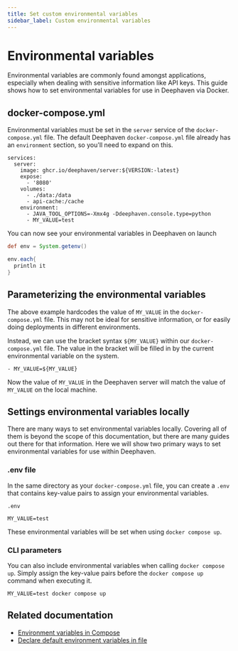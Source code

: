 ```yaml
---
title: Set custom environmental variables
sidebar_label: Custom environmental variables
---
```


# Environmental variables

Environmental variables are commonly found amongst applications, especially when dealing with sensitive information like API keys. This guide shows how to set environmental variables for use in Deephaven via Docker.

## docker-compose.yml

Environmental variables must be set in the `server` service of the `docker-compose.yml` file. The default Deephaven `docker-compose.yml` file already has an `environment` section, so you'll need to expand on this.

```
services:
  server:
    image: ghcr.io/deephaven/server:${VERSION:-latest}
    expose:
      - '8080'
    volumes:
      - ./data:/data
      - api-cache:/cache
    environment:
      - JAVA_TOOL_OPTIONS=-Xmx4g -Ddeephaven.console.type=python
      - MY_VALUE=test
```

You can now see your environmental variables in Deephaven on launch

```groovy
def env = System.getenv()

env.each{
  println it
}
```

## Parameterizing the environmental variables

The above example hardcodes the value of `MY_VALUE` in the `docker-compose.yml` file. This may not be ideal for sensitive information, or for easily doing deployments in different environments.

Instead, we can use the bracket syntax `${MY_VALUE}` within our `docker-compose.yml` file. The value in the bracket will be filled in by the current environmental variable on the system.

```
- MY_VALUE=${MY_VALUE}
```

Now the value of `MY_VALUE` in the Deephaven server will match the value of `MY_VALUE` on the local machine.

## Settings environmental variables locally

There are many ways to set environmental variables locally. Covering all of them is beyond the scope of this documentation, but there are many guides out there for that information. Here we will show two primary ways to set environmental variables for use within Deephaven.

### .env file

In the same directory as your `docker-compose.yml` file, you can create a `.env` that contains key-value pairs to assign your environmental variables.

`.env`

```
MY_VALUE=test
```

These environmental variables will be set when using `docker compose up`.

### CLI parameters

You can also include environmental variables when calling `docker compose up`. Simply assign the key-value pairs before the `docker compose up` command when executing it.

```
MY_VALUE=test docker compose up
```

## Related documentation

- [Environment variables in Compose](https://docs.docker.com/compose/environment-variables/)
- [Declare default environment variables in file](https://docs.docker.com/compose/env-file/)

